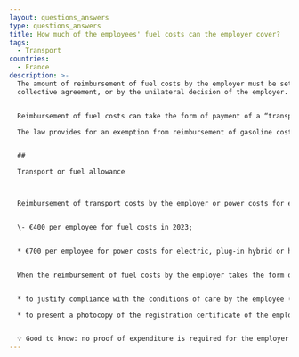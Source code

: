 ```yaml
---
layout: questions_answers
type: questions_answers
title: How much of the employees' fuel costs can the employer cover?
tags:
  - Transport
countries:
  - France
description: >-
  The amount of reimbursement of fuel costs by the employer must be set by the
  collective agreement, or by the unilateral decision of the employer.  


  Reimbursement of fuel costs can take the form of payment of a “transport or fuel allowance” or reimbursement of mileage costs by the employer.

  The law provides for an exemption from reimbursement of gasoline costs by the employer up to a certain limit.


  ## 

  Transport or fuel allowance



  Reimbursement of transport costs by the employer or power costs for electric vehicles (rechargeable hybrids or hydrogen) is exempt from social security contributions up to an annual limit of:


  \- €400 per employee for fuel costs in 2023;


  * €700 per employee for power costs for electric, plug-in hybrid or hydrogen vehicles in 2023.


  When the reimbursement of fuel costs by the employer takes the form of a “transport or fuel allowance”, the latter must be able to:


  * to justify compliance with the conditions of care by the employee (distance between home and place of work, employee's working hours);

  * to present a photocopy of the registration certificate of the employee's personal vehicle.


  💡 Good to know: no proof of expenditure is required for the employer to benefit from the exemption from social security contributions for the year 2023, when the reimbursement of employees' gasoline costs does not exceed the amounts established by law.
---
```

